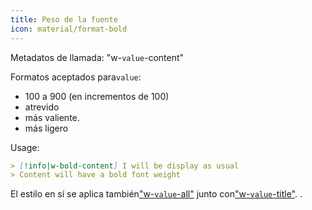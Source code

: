```yaml
---
title: Peso de la fuente
icon: material/format-bold
---
```


Metadatos de llamada: "w-`value`-content"

Formatos aceptados para`value`:

- 100 a 900 (en incrementos de 100)
- atrevido
- más valiente.
- más ligero

Usage:

```md
> [!info|w-bold-content] I will be display as usual
> Content will have a bold font weight
```

El estilo en sí se aplica también["w-`value`-all"](../combined-styling/page-24.md)
junto con["w-`value`-title"](../title-styling/page-24.md).
.

